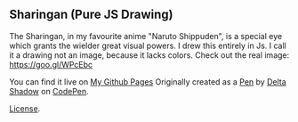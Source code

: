 Sharingan (Pure JS Drawing)
---------------------------
The Sharingan, in my favourite anime "Naruto Shippuden", is a special eye which grants the wielder great visual powers. I drew this entirely in Js. I call it a drawing not an image, because it lacks colors. Check out the real image: https://goo.gl/WPcEbc

You can find it live on [My Github Pages](https://delta-shadow.github.io)
Originally created as a [Pen](https://codepen.io/Delta-Shadow/pen/gGMGmx) by [Delta Shadow](https://codepen.io/Delta-Shadow) on [CodePen](https://codepen.io).

[License](https://codepen.io/Delta-Shadow/pen/gGMGmx/license).
